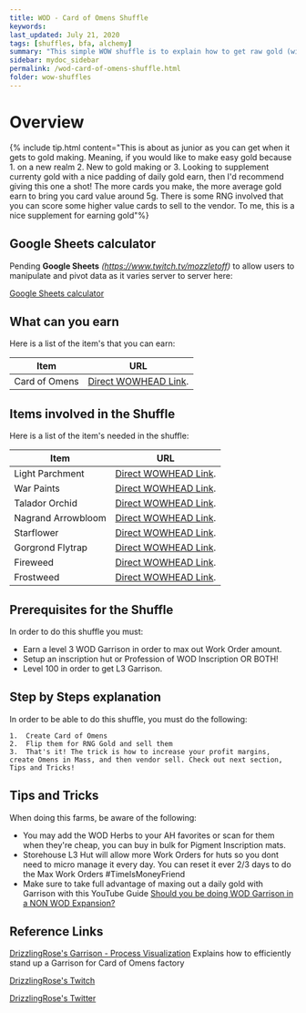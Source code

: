```yaml
---
title: WOD - Card of Omens Shuffle
keywords:
last_updated: July 21, 2020
tags: [shuffles, bfa, alchemy]
summary: "This simple WOW shuffle is to explain how to get raw gold (with a little big of RNG gambling fun) with this WOD Shuffle for Card of Omens"
sidebar: mydoc_sidebar
permalink: /wod-card-of-omens-shuffle.html
folder: wow-shuffles
---
```


# Overview
{% include tip.html content="This is about as junior as you can get when it gets to gold making. Meaning, if you would like to make easy gold because 1. on a new realm 2. New to gold making or 3. Looking to supplement currenty gold with a nice padding of daily gold earn, then I'd recommend giving this one a shot! The more cards you make, the more average gold earn to bring you card value around 5g. There is some RNG involved that you can score some higher value cards to sell to the vendor. To me, this is a nice supplement for earning gold"%}

## Google Sheets calculator
Pending **Google Sheets** _(https://www.twitch.tv/mozzletoff)_ to allow users to manipulate and pivot data as it varies server to server here:

[Google Sheets calculator](www.twitch.tv/mozzletoff)

## What can you earn

Here is a list of the item's that you can earn:

|Item|URL|
|-------|--------|
|Card of Omens|[Direct WOWHEAD Link](https://www.wowhead.com/item=113355/card-of-omens).|

## Items involved in the Shuffle

Here is a list of the item's needed in the shuffle:

|Item|URL|
|-------|--------|
|Light Parchment|[Direct WOWHEAD Link](https://www.wowhead.com/item=39354/light-parchment).|
|War Paints|[Direct WOWHEAD Link](https://www.wowhead.com/item=112377/war-paints).|
|Talador Orchid|[Direct WOWHEAD Link](https://www.wowhead.com/item=109129/talador-orchid).|
|Nagrand Arrowbloom |[Direct WOWHEAD Link](https://www.wowhead.com/item=109128/nagrand-arrowbloom).|
|Starflower |[Direct WOWHEAD Link](https://www.wowhead.com/item=109127/starflower).|
|Gorgrond Flytrap |[Direct WOWHEAD Link](https://www.wowhead.com/item=109126/gorgrond-flytrap).|
|Fireweed |[Direct WOWHEAD Link](https://www.wowhead.com/item=109125/fireweed).|
|Frostweed |[Direct WOWHEAD Link](https://www.wowhead.com/item=109124/frostweed).|

## Prerequisites for the Shuffle
In order to do this shuffle you must:

* Earn a level 3 WOD Garrison in order to max out Work Order amount.
* Setup an inscription hut or Profession of WOD Inscription OR BOTH!
* Level 100 in order to get L3 Garrison.

## Step by Steps explanation
In order to be able to do this shuffle, you must do the following:

```
1.  Create Card of Omens
2.  Flip them for RNG Gold and sell them
3.  That's it! The trick is how to increase your profit margins, create Omens in Mass, and then vendor sell. Check out next section, Tips and Tricks!
```

## Tips and Tricks
When doing this farms, be aware of the following:

* You may add the WOD Herbs to your AH favorites or scan for them when they're cheap, you can buy in bulk for Pigment Inscription mats.
* Storehouse L3 Hut will allow more Work Orders for huts so you dont need to micro manage it every day. You can reset it ever 2/3 days to do the Max Work Orders #TimeIsMoneyFriend
* Make sure to take full advantage of maxing out a daily gold with Garrison with this YouTube Guide [Should you be doing WOD Garrison in a NON WOD Expansion?](https://youtu.be/rjdeqZQTNMU)


## Reference Links
[DrizzlingRose's Garrison - Process Visualization](https://miro.com/app/board/o9J_ksLc0ds=/) Explains how to efficiently stand up a Garrison for Card of Omens factory

[DrizzlingRose's Twitch](https://www.twitch.tv/drizzlingrose)

[DrizzlingRose's Twitter](https://www.twitter.com/drizzlingrose)
